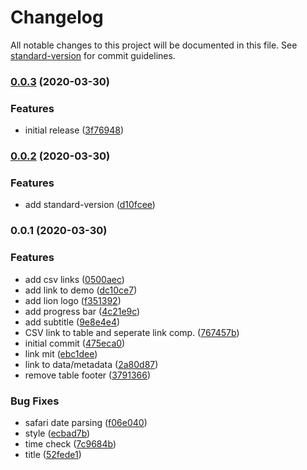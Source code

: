 # Changelog

All notable changes to this project will be documented in this file. See [standard-version](https://github.com/conventional-changelog/standard-version) for commit guidelines.

### [0.0.3](https://github.com/statistikZH/covid19_scrapingdashboard/compare/v0.0.2...v0.0.3) (2020-03-30)


### Features

* initial release ([3f76948](https://github.com/statistikZH/covid19_scrapingdashboard/commit/3f769483afd69c2fc16b86f4ec7afc507d5dc517))

### [0.0.2](https://github.com/statistikZH/covid19_scrapingdashboard/compare/v0.0.1...v0.0.2) (2020-03-30)


### Features

* add standard-version ([d10fcee](https://github.com/statistikZH/covid19_scrapingdashboard/commit/d10fcee871384c31973da7a1f7da642771730b74))

### 0.0.1 (2020-03-30)


### Features

* add csv links ([0500aec](https://github.com/statistikZH/covid19_scrapingdashboard/commit/0500aec4729502d204e08c908ed66e7bdce1051c))
* add link to demo ([dc10ce7](https://github.com/statistikZH/covid19_scrapingdashboard/commit/dc10ce7f92f19d3005acb6868f7e98043aa4f09d))
* add lion logo ([f351392](https://github.com/statistikZH/covid19_scrapingdashboard/commit/f351392aa8b44bdd8b8d235b5d70f51e0f36366e))
* add progress bar ([4c21e9c](https://github.com/statistikZH/covid19_scrapingdashboard/commit/4c21e9c7832a20f06ba912f6c69c86061d042f45))
* add subtitle ([9e8e4e4](https://github.com/statistikZH/covid19_scrapingdashboard/commit/9e8e4e477aab13103d7b78d63626eeff7fd419a5))
* CSV link to table and seperate link comp. ([767457b](https://github.com/statistikZH/covid19_scrapingdashboard/commit/767457b44b32de466a93ad325bf59955ded3217b))
* initial commit ([475eca0](https://github.com/statistikZH/covid19_scrapingdashboard/commit/475eca0a6ebc67975d31f66baf6554cfbf4122d3))
* link mit ([ebc1dee](https://github.com/statistikZH/covid19_scrapingdashboard/commit/ebc1deed1f26d954ca39b87d2fbdbbd78d637a04))
* link to data/metadata ([2a80d87](https://github.com/statistikZH/covid19_scrapingdashboard/commit/2a80d87c8274f795a7fec63ce788324e19175b1a))
* remove table footer ([3791366](https://github.com/statistikZH/covid19_scrapingdashboard/commit/379136669142a03ccc2814d552663669d1e41036))


### Bug Fixes

* safari date parsing ([f06e040](https://github.com/statistikZH/covid19_scrapingdashboard/commit/f06e040ee9d19af3128206678241a5a9ecce2e96))
* style ([ecbad7b](https://github.com/statistikZH/covid19_scrapingdashboard/commit/ecbad7b3010418bf22b579fd8cfb3fd1f536597f))
* time check ([7c9684b](https://github.com/statistikZH/covid19_scrapingdashboard/commit/7c9684bc5868623048e5efe897bf238988c713d5))
* title ([52fede1](https://github.com/statistikZH/covid19_scrapingdashboard/commit/52fede1d8bcf2e519ce716972a1a9aa09e0ecea1))
